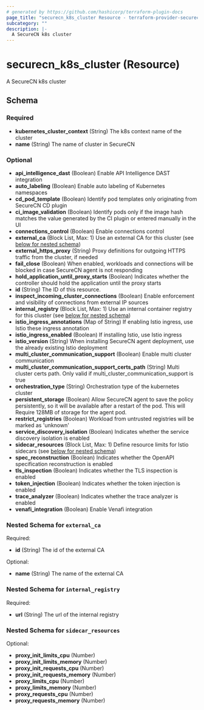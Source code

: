 ```yaml
---
# generated by https://github.com/hashicorp/terraform-plugin-docs
page_title: "securecn_k8s_cluster Resource - terraform-provider-securecn"
subcategory: ""
description: |-
  A SecureCN k8s cluster
---
```


# securecn_k8s_cluster (Resource)

A SecureCN k8s cluster



<!-- schema generated by tfplugindocs -->
## Schema

### Required

- **kubernetes_cluster_context** (String) The k8s context name of the cluster
- **name** (String) The name of cluster in SecureCN

### Optional

- **api_intelligence_dast** (Boolean) Enable API Intelligence DAST integration
- **auto_labeling** (Boolean) Enable auto labeling of Kubernetes namespaces
- **cd_pod_template** (Boolean) Identify pod templates only originating from SecureCN CD plugin
- **ci_image_validation** (Boolean) Identify pods only if the image hash matches the value generated by the CI plugin or entered manually in the UI
- **connections_control** (Boolean) Enable connections control
- **external_ca** (Block List, Max: 1) Use an external CA for this cluster (see [below for nested schema](#nestedblock--external_ca))
- **external_https_proxy** (String) Proxy definitions for outgoing HTTPS traffic from the cluster, if needed
- **fail_close** (Boolean) When enabled, workloads and connections will be blocked in case SecureCN agent is not responding
- **hold_application_until_proxy_starts** (Boolean) Indicates whether the controller should hold the application until the proxy starts
- **id** (String) The ID of this resource.
- **inspect_incoming_cluster_connections** (Boolean) Enable enforcement and visibility of connections from external IP sources
- **internal_registry** (Block List, Max: 1) Use an internal container registry for this cluster (see [below for nested schema](#nestedblock--internal_registry))
- **istio_ingress_annotations** (Map of String) If enabling Istio ingress, use Istio these ingress annotation
- **istio_ingress_enabled** (Boolean) If installing Istio, use Istio ingress
- **istio_version** (String) When installing SecureCN agent deployment, use the already existing Istio deployment
- **multi_cluster_communication_support** (Boolean) Enable multi cluster communication
- **multi_cluster_communication_support_certs_path** (String) Multi cluster certs path. Only valid if multi_cluster_communication_support is true
- **orchestration_type** (String) Orchestration type of the kubernetes cluster
- **persistent_storage** (Boolean) Allow SecureCN agent to save the policy persistently, so it will be available after a restart of the pod. This will Require 128MB of storage for the agent pod.
- **restrict_registries** (Boolean) Workload from untrusted registries will be marked as 'unknown'
- **service_discovery_isolation** (Boolean) Indicates whether the service discovery isolation is enabled
- **sidecar_resources** (Block List, Max: 1) Define resource limits for Istio sidecars (see [below for nested schema](#nestedblock--sidecar_resources))
- **spec_reconstruction** (Boolean) Indicates whether the OpenAPI specification reconstruction is enabled
- **tls_inspection** (Boolean) Indicates whether the TLS inspection is enabled
- **token_injection** (Boolean) Indicates whether the token injection is enabled
- **trace_analyzer** (Boolean) Indicates whether the trace analyzer is enabled
- **venafi_integration** (Boolean) Enable Venafi integration

<a id="nestedblock--external_ca"></a>
### Nested Schema for `external_ca`

Required:

- **id** (String) The id of the external CA

Optional:

- **name** (String) The name of the external CA


<a id="nestedblock--internal_registry"></a>
### Nested Schema for `internal_registry`

Required:

- **url** (String) The url of the internal registry


<a id="nestedblock--sidecar_resources"></a>
### Nested Schema for `sidecar_resources`

Optional:

- **proxy_init_limits_cpu** (Number)
- **proxy_init_limits_memory** (Number)
- **proxy_init_requests_cpu** (Number)
- **proxy_init_requests_memory** (Number)
- **proxy_limits_cpu** (Number)
- **proxy_limits_memory** (Number)
- **proxy_requests_cpu** (Number)
- **proxy_requests_memory** (Number)


